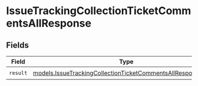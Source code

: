 # IssueTrackingCollectionTicketCommentsAllResponse


## Fields

| Field                                                                                                                                | Type                                                                                                                                 | Required                                                                                                                             | Description                                                                                                                          |
| ------------------------------------------------------------------------------------------------------------------------------------ | ------------------------------------------------------------------------------------------------------------------------------------ | ------------------------------------------------------------------------------------------------------------------------------------ | ------------------------------------------------------------------------------------------------------------------------------------ |
| `result`                                                                                                                             | [models.IssueTrackingCollectionTicketCommentsAllResponseResult](../models/issuetrackingcollectionticketcommentsallresponseresult.md) | :heavy_check_mark:                                                                                                                   | N/A                                                                                                                                  |